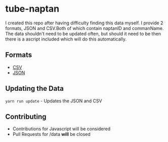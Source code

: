 # tube-naptan

I created this repo after having difficulty finding this data myself. I provide 2 formats, JSON and CSV.Both of which contain naptanID and commanName. The data shouldn't need to be updated often, but should it need to be then there is a ascript included which will do this automatically.

## Formats

- [CSV](https://github.com/ZackaryH8/tube-naptan/blob/master/data/naptan.csv)
- [JSON](https://github.com/ZackaryH8/tube-naptan/blob/master/data/naptan.json)

## Updating the Data

`yarn run update` - Updates the JSON and CSV

## Contributing

- Contributions for Javascript will be considered
- Pull Requests for /data **will** be closed
